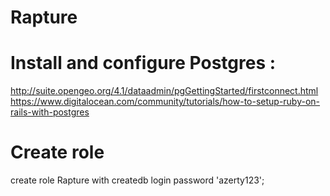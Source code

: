 # Rapture
# Install and configure Postgres :
http://suite.opengeo.org/4.1/dataadmin/pgGettingStarted/firstconnect.html
https://www.digitalocean.com/community/tutorials/how-to-setup-ruby-on-rails-with-postgres

# Create role
create role Rapture with createdb login password 'azerty123';
